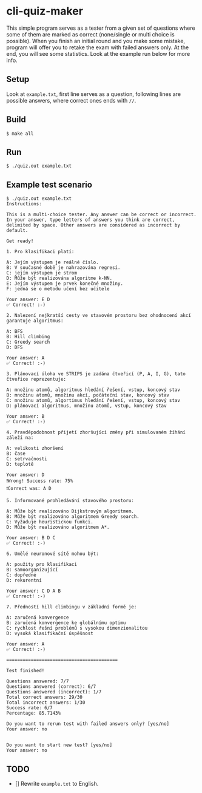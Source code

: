 # cli-quiz-maker

This simple program serves as a tester from a given set of questions where some of them are marked as correct (none/single or multi choice is possible).
When you finish an initial round and you make some mistake, program will offer you to retake the exam with failed answers only.
At the end, you will see some statistics. Look at the example run below for more info.

## Setup
Look at `example.txt`, first line serves  as a question, following lines are possible answers, where correct ones ends with `//`.

## Build
```shell
$ make all
```

## Run
```shell
$ ./quiz.out example.txt
```

## Example test scenario

```shell
$ ./quiz.out example.txt
Instructions:

This is a multi-choice tester. Any answer can be correct or incorrect.
In your answer, type letters of answers you think are correct, delimited by space. Other answers are considered as incorrect by default.

Get ready!

1. Pro klasifikaci platí:

A: Jejím výstupem je reálné číslo.
B: V současné době je nahrazována regresí.
C: jejím výstupem je strom
D: Může být realizována algoritme k-NN. 
E: Jejím výstupem je prvek konečné množiny. 
F: jedná se o metodu učení bez učitele

Your answer: E D
✅ Correct! :-)

2. Nalezení nejkratší cesty ve stavovém prostoru bez ohodnocení akcí garantuje algoritmus:

A: BFS 
B: Hill climbing
C: Greedy search
D: DFS

Your answer: A
✅ Correct! :-)

3. Plánovací úloha ve STRIPS je zadána čtveřicí (P, A, I, G), tato čtveřice reprezentuje:

A: množinu atomů, algoritmus hledání řešení, vstup, koncový stav
B: množinu atomů, množinu akcí, počáteční stav, koncový stav 
C: množinu atomů, algortimus hledání řešení, vstup, koncový stav
D: plánovací algoritmus, množinu atomů, vstup, koncový stav

Your answer: B
✅ Correct! :-)

4. Pravděpodobnost přijetí zhoršující změny při simulovaném žíhání záleží na:

A: velikosti zhoršení 
B: čase
C: setrvačnosti
D: teplotě 

Your answer: D
❗Wrong! Success rate: 75%
❗Correct was: A D 

5. Informované prohledávání stavového prostoru:

A: Může být realizováno Dijkstrovým algoritmem.
B: Může být realizováno algoritmem Greedy search. 
C: Vyžaduje heuristickou funkci. 
D: Může být realizováno algoritmem A*. 

Your answer: B D C
✅ Correct! :-)

6. Umělé neuronové sítě mohou být:

A: použity pro klasifikaci 
B: samoorganizující 
C: dopředné 
D: rekurentní 

Your answer: C D A B
✅ Correct! :-)

7. Předností hill climbingu v základní formě je:

A: zaručená konvergence 
B: zaručená konvergence ke globálnímu optimu
C: rychlost řešní problémů s vysokou dimenzionalitou
D: vysoká klasifikační úspěšnost

Your answer: A
✅ Correct! :-)

=========================================

Test finished!

Questions answered: 7/7
Questions answered (correct): 6/7
Questions answered (incorrect): 1/7
Total correct answers: 29/30
Total incorrect answers: 1/30
Success rate: 6/7
Percentage: 85.7143%

Do you want to rerun test with failed answers only? [yes/no]
Your answer: no


Do you want to start new test? [yes/no]
Your answer: no
```

## TODO
- [] Rewrite `example.txt` to English.